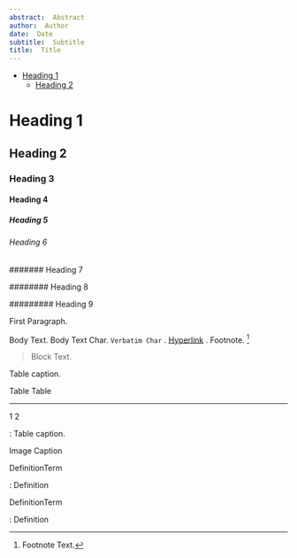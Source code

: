 ```yaml
---
abstract:  Abstract
author:  Author
date:  Date
subtitle:  Subtitle
title:  Title
---
```


-   [ Heading 1 ](#heading-1)
    -   [ Heading 2 ](#heading-2)

#  Heading 1 

##  Heading 2 

###  Heading 3 

####  Heading 4 

#####  Heading 5 

######  Heading 6 

#######  Heading 7 

########  Heading 8 

#########  Heading 9 

First Paragraph.

Body Text. Body Text Char. `
Verbatim Char
` . [Hyperlink](http://example.com) . Footnote. [^1]

> Block Text.

Table caption.

  Table   Table
  ------- -------
  1       2

  : Table caption.

Image Caption

DefinitionTerm

:   Definition

DefinitionTerm

:   Definition

[^1]: Footnote Text.
